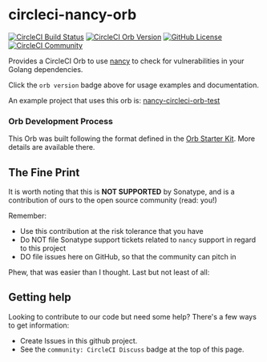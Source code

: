 <!--

    Sonatype Nexus (TM) Open Source Version
    Copyright (c) 2020-present Sonatype, Inc.
    All rights reserved. Includes the third-party code listed at http://links.sonatype.com/products/nexus/oss/attributions.

    Sonatype Nexus (TM) Professional Version is available from Sonatype, Inc. "Sonatype" and "Sonatype Nexus" are trademarks
    of Sonatype, Inc. Apache Maven is a trademark of the Apache Software Foundation. M2eclipse is a trademark of the
    Eclipse Foundation. All other trademarks are the property of their respective owners.

-->

# circleci-nancy-orb 
[![CircleCI Build Status](https://circleci.com/gh/sonatype-nexus-community/circleci-nancy-orb.svg?style=shield "CircleCI Build Status")](https://circleci.com/gh/sonatype-nexus-community/circleci-nancy-orb) [![CircleCI Orb Version](https://img.shields.io/badge/endpoint.svg?url=https://badges.circleci.io/orb/sonatype-nexus-community/circleci-nancy-orb)](https://circleci.com/orbs/registry/orb/sonatype-nexus-community/circleci-nancy-orb) [![GitHub License](https://img.shields.io/badge/license-MIT-lightgrey.svg)](https://raw.githubusercontent.com/sonatype-nexus-community/circleci-nancy-orb/main/LICENSE) [![CircleCI Community](https://img.shields.io/badge/community-CircleCI%20Discuss-343434.svg)](https://discuss.circleci.com/c/ecosystem/orbs)

Provides a CircleCI Orb to use [nancy](https://github.com/sonatype-nexus-community/nancy) to check for vulnerabilities in your Golang dependencies.

Click the `orb version` badge above for usage examples and documentation.

An example project that uses this orb is: [nancy-circleci-orb-test](https://github.com/bhamail/nancy-circleci-orb-test)
 
### Orb Development Process

  This Orb was built following the format defined in the [Orb Starter Kit](https://github.com/CircleCI-Public/orb-starter-kit#orb-starter-kit--).
  More details are available there.

## The Fine Print

It is worth noting that this is **NOT SUPPORTED** by Sonatype, and is a contribution of ours
to the open source community (read: you!)

Remember:

* Use this contribution at the risk tolerance that you have
* Do NOT file Sonatype support tickets related to `nancy` support in regard to this project
* DO file issues here on GitHub, so that the community can pitch in

Phew, that was easier than I thought. Last but not least of all:

## Getting help

Looking to contribute to our code but need some help? There's a few ways to get information:

* Create Issues in this github project.
* See the `community: CircleCI Discuss` badge at the top of this page.
